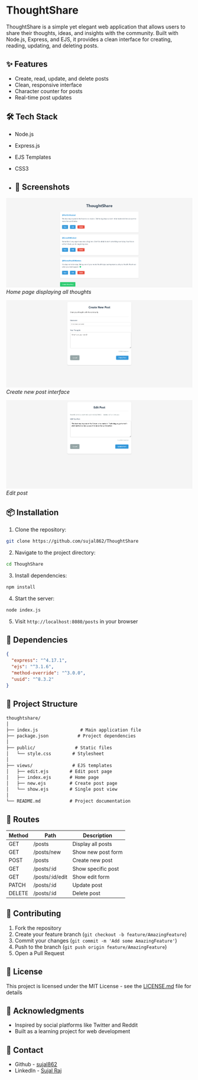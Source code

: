 # ThoughtShare

ThoughtShare is a simple yet elegant web application that allows users to share their thoughts, ideas, and insights with the community. Built with Node.js, Express, and EJS, it provides a clean interface for creating, reading, updating, and deleting posts.

## ✨ Features

- Create, read, update, and delete posts
- Clean, responsive interface
- Character counter for posts
- Real-time post updates

## 🛠️ Tech Stack

- Node.js
- Express.js
- EJS Templates
- CSS3

- ## 📸 Screenshots

![Home Page](assets/Home.png)
*Home page displaying all thoughts*

![Create Post](assets/create.png)
*Create new post interface*

![Edit Post](assets/Edit.png)
*Edit post*

## 📦 Installation

1. Clone the repository:
```bash
git clone https://github.com/sujal862/ThoughtShare
```

2. Navigate to the project directory:
```bash 
cd ThoughShare
```

3. Install dependencies:
```bash
npm install
```

4. Start the server:
```bash
node index.js
```

5. Visit `http://localhost:8080/posts` in your browser

## 🔧 Dependencies

```json
{
  "express": "^4.17.1",
  "ejs": "^3.1.6",
  "method-override": "^3.0.0",
  "uuid": "^8.3.2"
}
```

## 📁 Project Structure

```
thoughtshare/
│
├── index.js                # Main application file
├── package.json           # Project dependencies
│
├── public/               # Static files
│   └── style.css        # Stylesheet
│
├── views/               # EJS templates
│   ├── edit.ejs        # Edit post page
│   ├── index.ejs       # Home page
│   ├── new.ejs         # Create post page
│   └── show.ejs        # Single post view
│
└── README.md           # Project documentation
```

## 🚦 Routes

| Method | Path | Description |
|--------|------|-------------|
| GET | /posts | Display all posts |
| GET | /posts/new | Show new post form |
| POST | /posts | Create new post |
| GET | /posts/:id | Show specific post |
| GET | /posts/:id/edit | Show edit form |
| PATCH | /posts/:id | Update post |
| DELETE | /posts/:id | Delete post |

## 🤝 Contributing

1. Fork the repository
2. Create your feature branch (`git checkout -b feature/AmazingFeature`)
3. Commit your changes (`git commit -m 'Add some AmazingFeature'`)
4. Push to the branch (`git push origin feature/AmazingFeature`)
5. Open a Pull Request

## 📝 License

This project is licensed under the MIT License - see the [LICENSE.md](LICENSE.md) file for details

## 👏 Acknowledgments

- Inspired by social platforms like Twitter and Reddit
- Built as a learning project for web development

## 📧 Contact

- Github - [sujal862](https://github.com/sujal862)
- LinkedIn - [Sujal Raj](https://www.linkedin.com/in/sujal-raj/)



